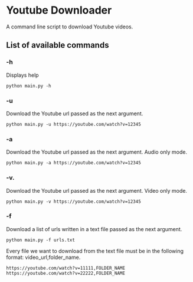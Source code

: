# Youtube Downloader
 A command line script to download Youtube videos.

## List of available commands

### -h
Displays help
```
python main.py -h
```
### -u
Download the Youtube url passed as the next argument.
```
python main.py -u https://youtube.com/watch?v=12345
```
### -a
Download the Youtube url passed as the next argument. Audio only mode.
```
python main.py -a https://youtube.com/watch?v=12345
```
### -v.
Download the Youtube url passed as the next argument. Video only mode.
```
python main.py -v https://youtube.com/watch?v=12345
```
### -f 
Download a list of urls written in a text file passed as the next argument. 
```
python main.py -f urls.txt
```
Every file we want to download from the text file must be in the following format: video_url,folder_name. 
```
https://youtube.com/watch?v=11111,FOLDER_NAME
https://youtube.com/watch?v=22222,FOLDER_NAME
```